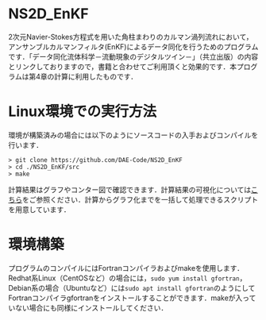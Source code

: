 # NS2D_EnKF

2次元Navier-Stokes方程式を用いた角柱まわりのカルマン渦列流れにおいて，アンサンブルカルマンフィルタ(EnKF)によるデータ同化を行うためのプログラムです．「データ同化流体科学－流動現象のデジタルツイン－」（共立出版）の内容とリンクしておりますので，書籍と合わせてご利用頂くと効果的です．本プログラムは第4章の計算に利用したものです．

# Linux環境での実行方法

環境が構築済みの場合には以下のようにソースコードの入手およびコンパイルを行います． 
```
> git clone https://github.com/DAE-Code/NS2D_EnKF
> cd ./NS2D_EnKF/src
> make
```
計算結果はグラフやコンター図で確認できます．計算結果の可視化については[こちら](https://github.com/DAE-Code/NS2D_DataAssimilation)をご参照ください．計算からグラフ化までを一括して処理できるスクリプトを用意しています．

# 環境構築

プログラムのコンパイルにはFortranコンパイラおよびmakeを使用します．Redhat系Linux（CentOSなど）の場合には，`sudo yum install gfortran`，Debian系の場合（Ubuntuなど）には`sudo apt install gfortran`のようにしてFortranコンパイラgfortranをインストールすることができます．makeが入っていない場合にも同様にインストールしてください．
